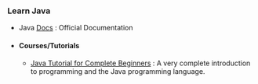 ### Learn Java

- Java [Docs](https://docs.oracle.com/en/java/) : Official Documentation

- #### Courses/Tutorials
  - [Java Tutorial for Complete Beginners](udemy.com/java-tutorial) : A very complete introduction to programming and the Java programming language.
